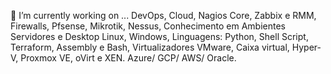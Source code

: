 🔭 I’m currently working on ...
DevOps, Cloud, Nagios Core, Zabbix e RMM, Firewalls, Pfsense, Mikrotik, Nessus, Conhecimento em Ambientes Servidores e Desktop Linux, Windows,  Linguagens: Python, Shell Script, Terraform, Assembly e Bash, Virtualizadores VMware, Caixa virtual, Hyper-V, Proxmox VE, oVirt e XEN.
Azure/ GCP/ AWS/ Oracle.
<!--
**Cyb0rg-Dev/Cyb0rg-Dev** is a ✨ _special_ ✨ repository because its `README.md` (this file) appears on your GitHub profile.

Here are some ideas to get you started:

- 🔭 I’m currently working on ...
- 🌱 I’m currently learning ...
- 👯 I’m looking to collaborate on ...
- 🤔 I’m looking for help with ...
- 💬 Ask me about ...
- 📫 How to reach me: ...
- 😄 Pronouns: ...
- ⚡ Fun fact: ...
-->
